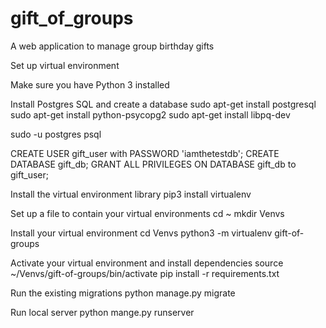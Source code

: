 # gift_of_groups
A web application to manage group birthday gifts

Set up virtual environment

Make sure you have Python 3 installed

Install Postgres SQL and create a database
sudo apt-get install postgresql
sudo apt-get install python-psycopg2
sudo apt-get install libpq-dev

sudo -u postgres psql

CREATE USER gift_user with PASSWORD 'iamthetestdb';
CREATE DATABASE gift_db;
GRANT ALL PRIVILEGES ON DATABASE gift_db to gift_user;


Install the virtual environment library
pip3 install virtualenv

Set up a file to contain your virtual environments
cd ~
mkdir Venvs

Install your virtual environment
cd Venvs
python3 -m virtualenv gift-of-groups

Activate your virtual environment and install dependencies
source ~/Venvs/gift-of-groups/bin/activate
pip install -r requirements.txt

Run the existing migrations
python manage.py migrate

Run local server
python mange.py runserver

